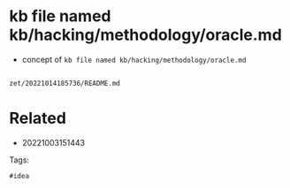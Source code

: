 # kb file named kb/hacking/methodology/oracle.md

- concept of `kb file named kb/hacking/methodology/oracle.md`

```
```

` zet/20221014185736/README.md `

# Related

- 20221003151443

Tags:

    #idea
